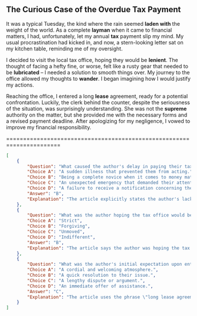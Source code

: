 ## The Curious Case of the Overdue **Tax** Payment

It was a typical Tuesday, the kind where the rain seemed **laden with** the weight of the world. As a complete **layman** when it came to financial matters, I had, unfortunately, let my annual **tax** payment slip my mind. My usual procrastination had kicked in, and now, a stern-looking letter sat on my kitchen table, reminding me of my oversight.

I decided to visit the local tax office, hoping they would be **lenient**. The thought of facing a hefty fine, or worse, felt like a rusty gear that needed to be **lubricated** – I needed a solution to smooth things over. My journey to the office allowed my thoughts to **wander**. I began imagining how I would justify my actions.

Reaching the office, I entered a long **lease** agreement, ready for a potential confrontation. Luckily, the clerk behind the counter, despite the seriousness of the situation, was surprisingly understanding. She was not the **supreme** authority on the matter, but she provided me with the necessary forms and a revised payment deadline. After apologizing for my negligence, I vowed to improve my financial responsibility.


======================================================================

```json
[
    {
        "Question": "What caused the author's delay in paying their taxes?",
        "Choice A": "A sudden illness that prevented them from acting.",
        "Choice B": "Being a complete novice when it comes to money matters.",
        "Choice C": "An unexpected emergency that demanded their attention.",
        "Choice D": "A failure to receive a notification concerning the deadline.",
        "Answer": "B",
        "Explanation": "The article explicitly states the author's lack of financial knowledge and their tendency to put things off."
    },
    {
        "Question": "What was the author hoping the tax office would be?",
        "Choice A": "Strict",
        "Choice B": "Forgiving",
        "Choice C": "Unmoved",
        "Choice D": "Indifferent",
        "Answer": "B",
        "Explanation": "The article says the author was hoping the tax office would be lenient, which is equivalent to forgiving."
    },
    {
        "Question": "What was the author's initial expectation upon entering the tax office?",
        "Choice A": "A cordial and welcoming atmosphere.",
        "Choice B": "A quick resolution to their issue.",
        "Choice C": "A lengthy dispute or argument.",
        "Choice D": "An immediate offer of assistance.",
        "Answer": "C",
        "Explanation": "The article uses the phrase \"long lease agreement\" to describe the author's expectation, implying a potential confrontation."
    }
]
```